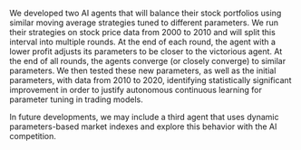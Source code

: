 We developed two AI agents that will balance their stock portfolios using similar moving average strategies tuned to different parameters. We run their strategies on stock price data from 2000 to 2010 and will split this interval into multiple rounds. At the end of each round, the agent with a lower profit adjusts its parameters to be closer to the victorious agent. At the end of all rounds, the agents converge (or closely converge) to similar parameters. We then tested these new parameters, as well as the initial parameters, with data from 2010 to 2020, identifying statistically significant improvement in order to justify autonomous continuous learning for parameter tuning in trading models.

In future developments, we may include a third agent that uses dynamic parameters-based market indexes and explore this behavior with the AI competition.
